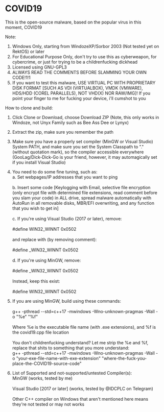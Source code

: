 # COVID19
This is the open-source malware, based on the popular virus in this moment, COVID19


Note:

1. Windows Only, starting from WindozeXP/Sorbor 2003 (Not tested yet on RektOS) or later
2. For Educational Purpose Only, don't try to use this as cyberweapon, for cybercrime, or just for trying to be a childrenfucking dickhead
3. Licensed using GNU-GPL3
4. ALWAYS READ THE COMMENTS BEFORE SLAMMING YOUR OWN CODE!1!1
5. If you want to test this malware, USE VIRTUAL PC WITH PROPRIETARY DISK FORMAT [SUCH AS VDI (VIRTUALBOX), VMDK (VMWARE), HDS/HDD (COREL PARALLELS), NOT VHD(X) NOR RAW/IMG]! If you point your finger to me for fucking your device, i'll cumshot to you

How to clone and build:

1. Click Clone or Download, choose Download ZIP (Note, this only works in Windoze, not Unyx Family such as Bee Ass Dee or Lynyx)
2. Extract the zip, make sure you remember the path
3. Make sure you have a properly set compiler (MinGW or Visual Studio) System PATH, and make sure you set the System Classpath to "." (without quotation mark), so the compiler accessible everywhere (GooLag/Dick-Dick-Go is your friend, however, it may automagically set if you install Visual Studio)
4. You need to do some fine tuning, such as:
<br>a. Set webpages/IP addresses that you want to ping</br>
<br>b. Insert some code [Keylogging with Email, selective file encryption (only encrypt file with determined file extensions, read comment before you slam your code) in ALL drive, spread malware automatically with AutoRun in all removable disks, MBR/EFI overwriting, and any function that you wish to get in]</br>
<br>c. If you're using Visual Studio (2017 or later), remove:</br>
<br>#define WIN32_WINNT 0x0502</br>
<br>and replace with (by removing comment):</br>
<br>#define _WIN32_WINNT 0x0502</br>
<br>d. If you're using MinGW, remove:</br>
<br>#define _WIN32_WINNT 0x0502</br>
<br>Instead, keep this exist:</br>
<br> #define WIN32_WINNT 0x0502</br>

5. If you are using MinGW, build using these commands:</br>
<br>g++ -pthread --std=c++17 -mwindows -Wno-unknown-pragmas -Wall -o "%e" "%f"</br>
<br>Where %e is the executable file name (with .exe extensions), and %f is the covid19.cpp file location</br>
<br>You don't childrenfucking understand? Let me strip the %e and %f, replace that shits to something that you more understand:</br>
g++ -pthread --std=c++17 -mwindows -Wno-unknown-pragmas -Wall -o "your-exe-file-name-with-exe-extension" "where-the-fuck-you-place-the-COVID19-source-code"</br>

6. List of Supported and not-supported/untested Compiler(s):
<br>MinGW (works, tested by me)</br>
<br>Visual Studio [2017 or later] (works, tested by @IDCPLC on Telegram)</br>
<br>Other C++ compiler on Windows that aren't mentioned here means they're not tested or may not works
